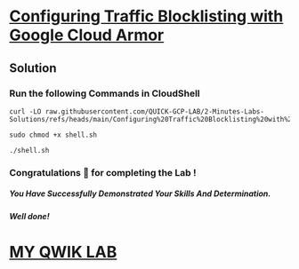 # [Configuring Traffic Blocklisting with Google Cloud Armor](https://www.cloudskillsboost.google/focuses/19185?parent=catalog)

## Solution

### Run the following Commands in CloudShell

```
curl -LO raw.githubusercontent.com/QUICK-GCP-LAB/2-Minutes-Labs-Solutions/refs/heads/main/Configuring%20Traffic%20Blocklisting%20with%20Google%20Cloud%20Armor/shell.sh

sudo chmod +x shell.sh

./shell.sh
```

### Congratulations 🎉 for completing the Lab !

##### *You Have Successfully Demonstrated Your Skills And Determination.*

#### *Well done!*

# [MY QWIK LAB](https://www.youtube.com/@MyQwiklab)
